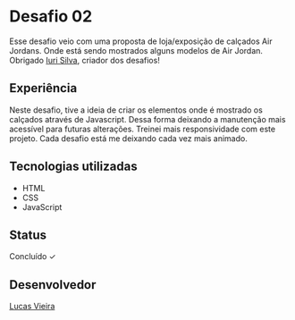 # Desafio 02
  Esse desafio veio com uma proposta de loja/exposição de calçados Air Jordans. Onde está sendo
  mostrados alguns modelos de Air Jordan. Obrigado [Iuri Silva](https://www.linkedin.com/in/iuricode/), criador dos desafios!

## Experiência
  Neste desafio, tive a ideia de criar os elementos onde é mostrado os calçados através de Javascript. Dessa forma deixando a manutenção mais
  acessível para futuras alterações. Treinei mais responsividade com este projeto. Cada desafio está me deixando cada vez mais animado.

## Tecnologias utilizadas
  * HTML
  * CSS
  * JavaScript

## Status
  Concluído &check;

## Desenvolvedor
  [Lucas Vieira](https://www.linkedin.com/in/lucas-vieira-dev/)
